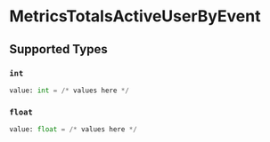 # MetricsTotalsActiveUserByEvent


## Supported Types

### `int`

```python
value: int = /* values here */
```

### `float`

```python
value: float = /* values here */
```

